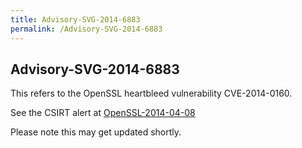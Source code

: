 ```yaml
---
title: Advisory-SVG-2014-6883
permalink: /Advisory-SVG-2014-6883
---
```


## Advisory-SVG-2014-6883

This refers to the OpenSSL heartbleed vulnerability CVE-2014-0160.

See the CSIRT alert at [OpenSSL-2014-04-08](./OpenSSL-2014-04-08.md)

Please note this may get updated shortly.
